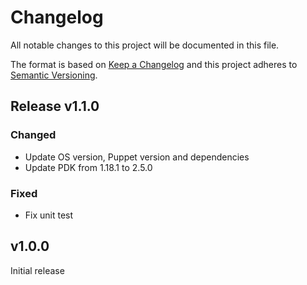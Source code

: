 # Changelog

All notable changes to this project will be documented in this file.

The format is based on [Keep a Changelog](http://keepachangelog.com/en/1.0.0/)
and this project adheres to [Semantic Versioning](http://semver.org/spec/v2.0.0.html).

## Release v1.1.0

### Changed
* Update OS version, Puppet version and dependencies
* Update PDK from 1.18.1 to 2.5.0

### Fixed
* Fix unit test

## v1.0.0
Initial release

[Unreleased]: https://github.com/markt-de/puppet-lam/compare/v1.0.0...HEAD
